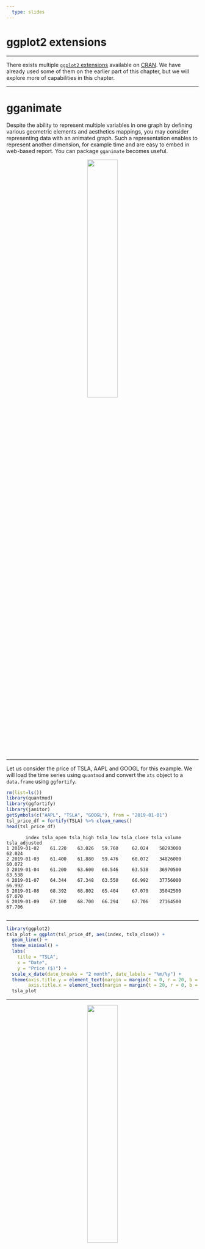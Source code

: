 ```yaml
---
  type: slides
---
```


# ggplot2 extensions

---

There exists multiple [`ggplot2` extensions](https://exts.ggplot2.tidyverse.org/) available on [CRAN](https://cran.r-project.org/). We have already used some of them on the earlier part of this chapter, but we will explore more of capabilities in this chapter.

---

# gganimate

Despite the ability to represent multiple variables in one graph by defining various geometric elements and aesthetics mappings, you may consider representing data with an animated graph. Such a representation enables to represent another dimension, for example time and are easy to embed in web-based report. You can package `gganimate` becomes useful.

<div style="text-align:center"><img src="hexgganimate.png" alt=" " width="40%"></div>

---

Let us consider the price of TSLA, AAPL and GOOGL for this example. We will load the time series using `quantmod` and convert the `xts` object to a `data.frame` using `ggfortify`. 


```R
rm(list=ls())
library(quantmod)
library(ggfortify)
library(janitor)
getSymbols(c("AAPL", "TSLA", "GOOGL"), from = "2019-01-01")
tsl_price_df = fortify(TSLA) %>% clean_names()
head(tsl_price_df)
```


```out
       index tsla_open tsla_high tsla_low tsla_close tsla_volume tsla_adjusted
1 2019-01-02    61.220    63.026   59.760     62.024    58293000        62.024
2 2019-01-03    61.400    61.880   59.476     60.072    34826000        60.072
3 2019-01-04    61.200    63.600   60.546     63.538    36970500        63.538
4 2019-01-07    64.344    67.348   63.550     66.992    37756000        66.992
5 2019-01-08    68.392    68.802   65.404     67.070    35042500        67.070
6 2019-01-09    67.100    68.700   66.294     67.706    27164500        67.706


```

---



```R
library(ggplot2)
tsla_plot = ggplot(tsl_price_df, aes(index, tsla_close)) +
  geom_line() +
  theme_minimal() +
  labs(
    title = "TSLA",
    x = "Date", 
    y = "Price ($)") + 
  scale_x_date(date_breaks = "2 month", date_labels = "%m/%y") +
  theme(axis.title.y = element_text(margin = margin(t = 0, r = 20, b = 0, l = 0)),
        axis.title.x = element_text(margin = margin(t = 20, r = 0, b = 0, l = 0))) 
  tsla_plot
```
        
---
     
<div style="text-align:center"><img src="tsla1.png" alt=" " width="40%"></div>

---

A gif is just a rendered collection of images. Therefore, you can easily create an animated gif of this plot by specifying the variable that could change with each images. Note that `gganimate` relies on some dependencies that may need to be installed outside of an R environment depending on the OS.

```R
library(gifski)
library(gganimate)
(tsla_price_anim = tsla_plot + geom_point() + transition_reveal(index))
```

Display with and 
```R
animate(tsla_plot, duration = 5, fps = 20, width = 200, height = 200, 
        renderer = gifski_renderer())

```

and save with
```R
anim_save("tsla.gif", animation = tsla_price_anim)
```

---




---


---


```R


```
  









Let us consider the `gapminder` dataset available in the package `dslabs` and already discussed in chapter 4. You can find a detailed description of the dataset [here](https://stat.ethz.ch/R-manual/R-devel/library/datasets/html/iris.html).


```R
data(gapminder)
head(gapminder)
``` 



```out
              country year infant_mortality life_expectancy fertility population          gdp continent          region
1             Albania 1960           115.40           62.87      6.19    1636054           NA    Europe Southern Europe
2             Algeria 1960           148.20           47.50      7.65   11124892  13828152297    Africa Northern Africa
3              Angola 1960           208.00           35.98      7.32    5270844           NA    Africa   Middle Africa
4 Antigua and Barbuda 1960               NA           62.97      4.43      54681           NA  Americas       Caribbean
5           Argentina 1960            59.87           65.39      3.11   20619075 108322326649  Americas   South America
6             Armenia 1960               NA           66.86      4.55    1867396           NA      Asia    Western Asia
``` 


---




---

<div style="text-align:center"><img src="line1.png" alt=" " width="40%"></div>

---
